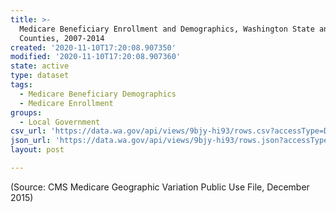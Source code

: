 ```yaml
---
title: >-
  Medicare Beneficiary Enrollment and Demographics, Washington State and
  Counties, 2007-2014
created: '2020-11-10T17:20:08.907350'
modified: '2020-11-10T17:20:08.907360'
state: active
type: dataset
tags:
  - Medicare Beneficiary Demographics
  - Medicare Enrollment
groups:
  - Local Government
csv_url: 'https://data.wa.gov/api/views/9bjy-hi93/rows.csv?accessType=DOWNLOAD'
json_url: 'https://data.wa.gov/api/views/9bjy-hi93/rows.json?accessType=DOWNLOAD'
layout: post

---
```

(Source: CMS Medicare Geographic Variation Public Use File, December 2015)
